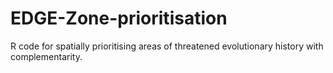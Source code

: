 # EDGE-Zone-prioritisation

R code for spatially prioritising areas of threatened evolutionary history with complementarity. 
